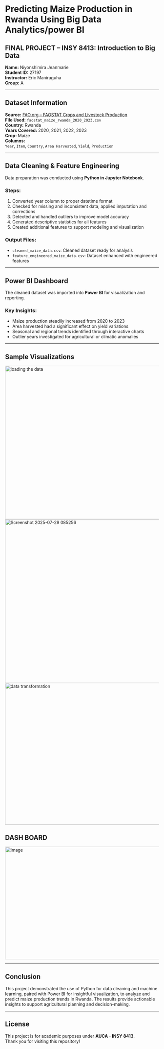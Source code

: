 # Predicting Maize Production in Rwanda Using Big Data Analytics/power BI

## FINAL PROJECT  – INSY 8413: Introduction to Big Data  
**Name:** Niyonshimira Jeanmarie  
**Student ID:** 27197  
**Instructor:** Eric Maniraguha  
**Group:** A  

---

## Dataset Information

**Source:** [FAO.org – FAOSTAT Crops and Livestock Production](https://www.fao.org/faostat/en/#data/QC)  
**File Used:** `faostat_maize_rwanda_2020_2023.csv`  
**Country:** Rwanda  
**Years Covered:** 2020, 2021, 2022, 2023  
**Crop:** Maize  
**Columns:**  
`Year`, `Item`, `Country`, `Area Harvested`, `Yield`, `Production`  

---

## Data Cleaning & Feature Engineering

Data preparation was conducted using **Python in Jupyter Notebook**.

### Steps:  
1. Converted year column to proper datetime format  
2. Checked for missing and inconsistent data; applied imputation and corrections  
3. Detected and handled outliers to improve model accuracy  
4. Generated descriptive statistics for all features  
5. Created additional features to support modeling and visualization  

### Output Files:  
- `cleaned_maize_data.csv`: Cleaned dataset ready for analysis  
- `feature_engineered_maize_data.csv`: Dataset enhanced with engineered features  

---

## Power BI Dashboard

The cleaned dataset was imported into **Power BI** for visualization and reporting.

### Key Insights:  
- Maize production steadily increased from 2020 to 2023  
- Area harvested had a significant effect on yield variations  
- Seasonal and regional trends identified through interactive charts  
- Outlier years investigated for agricultural or climatic anomalies  

---

## Sample Visualizations

<img width="872" height="501" alt="loading the data " src="https://github.com/user-attachments/assets/7dc38c5b-c972-4a55-9861-978be5f47e8a" />
<img width="670" height="535" alt="Screenshot 2025-07-29 085256" src="https://github.com/user-attachments/assets/a14b67a1-f30e-4018-9541-a4618d741a7b" />
<img width="901" height="463" alt="data transformation" src="https://github.com/user-attachments/assets/a7697b92-54a3-48d9-a10f-2fc0cc41176b" />




## DASH BOARD  
<img width="842" height="368" alt="image" src="https://github.com/user-attachments/assets/bf028ba7-5a25-4976-9a6e-bbf86063d0d8" />



---

## Conclusion

This project demonstrated the use of Python for data cleaning and machine learning, paired with Power BI for insightful visualization, to analyze and predict maize production trends in Rwanda. The results provide actionable insights to support agricultural planning and decision-making.

---

## License

This project is for academic purposes under **AUCA - INSY 8413**.  
Thank you for visiting this repository!
